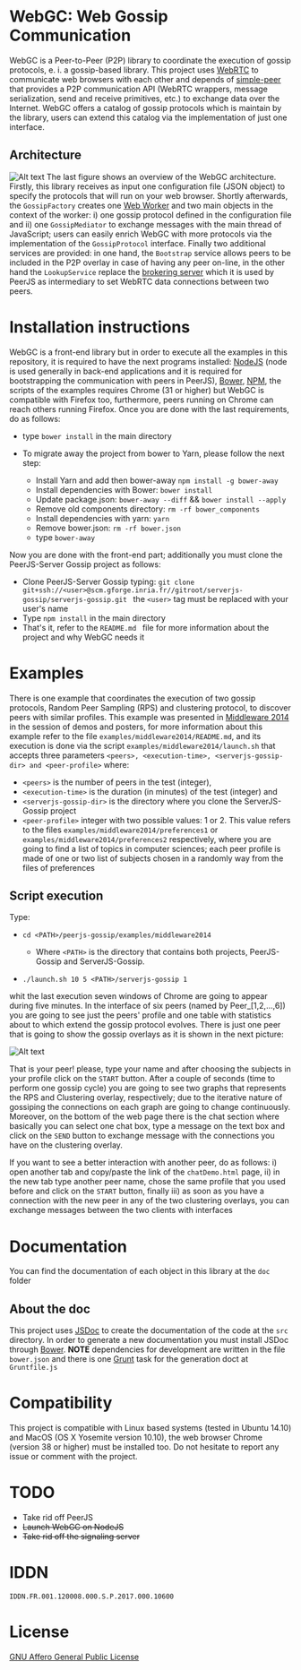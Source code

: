 # WebGC: Web Gossip Communication
WebGC is a Peer-to-Peer (P2P) library to coordinate the execution of gossip protocols, e. i. a gossip-based library. This project uses [WebRTC](http://www.webrtc.org/) to communicate web browsers with each other and depends of [simple-peer](https://github.com/feross/simple-peer) that provides a P2P communication API (WebRTC wrappers, message serialization, send and receive primitives, etc.) to exchange data over the Internet. WebGC offers a catalog of gossip protocols which is maintain by the library, users can extend this catalog via the implementation of just one interface.

## Architecture
![Alt text](pictures/WebGCarch.png)
The last figure shows an overview of the WebGC architecture. Firstly, this library receives as input one configuration file (JSON object) to specify the protocols that will run on your web browser. Shortly afterwards, the ```GossipFactory``` creates one [Web Worker](http://www.w3schools.com/html/html5_webworkers.asp) and two main objects in the context of the worker: i) one gossip protocol defined in the configuration file and ii) one ```GossipMediator``` to exchange messages with the main thread of JavaScript; users can easily enrich WebGC with more protocols via the implementation of the ```GossipProtocol``` interface. Finally two additional services are provided: in one hand, the ```Bootstrap``` service allows peers to be included in the P2P overlay in case of having any peer on-line, in the other hand the ```LookupService``` replace the [brokering server](https://github.com/peers/peerjs-server) which it is used by PeerJS as intermediary to set WebRTC data connections between two peers.

# Installation instructions
WebGC is a front-end library but in order to execute all the examples in this repository, it is required to have the next programs installed: [NodeJS](http://nodejs.org/) (node is used generally in back-end applications and it is required for bootstrapping the communication with peers in PeerJS), [Bower](http://bower.io/), [NPM](https://www.npmjs.org/), the scripts of the examples requires Chrome (31 or higher) but WebGC is compatible with Firefox too, furthermore, peers running on Chrome can reach others running Firefox. Once you are done with the last requirements, do as follows:

- type ``` bower install ``` in the main directory

- To migrate away the project from bower to Yarn, please follow the next step:

    - Install Yarn and add then bower-away  ``` npm install -g bower-away  ```
    - Install dependencies with Bower: ``` bower install ```
    - Update package.json:  ``` bower-away --diff ``` &&  ``` bower install --apply ```
    - Remove old components directory: ``` rm -rf bower_components ```
    - Install dependencies with yarn: ``` yarn ```
    - Remove bower.json: ``` rm -rf bower.json ```
    - type ``` bower-away ```

Now you are done with the front-end part; additionally you must clone the PeerJS-Server Gossip project as follows:

- Clone PeerJS-Server Gossip typing: ``` git clone               
  git+ssh://<user>@scm.gforge.inria.fr//gitroot/serverjs-gossip/serverjs-gossip.git  ```
  the ``` <user> ``` tag must be replaced with your user's name
- Type ```npm install``` in the main directory
- That's it, refer to the ```README.md ``` file for more information about the project and why WebGC needs it

# Examples
There is one example that coordinates the execution of two gossip protocols, Random Peer Sampling (RPS) and clustering protocol, to discover peers with similar profiles. This example was presented in [Middleware 2014](http://2014.middleware-conference.org/program/posters/) in the session of demos and posters, for more information about this example refer to the file ```examples/middleware2014/README.md```, and its execution is done via the script ```examples/middleware2014/launch.sh``` that accepts three parameters  ```<peers>, <execution-time>, <serverjs-gossip-dir> and <peer-profile>``` where:

- ```<peers>``` is the number of peers in the test (integer),
- ```<execution-time>``` is the duration (in minutes) of the test (integer) and
- ```<serverjs-gossip-dir>``` is the directory where you clone the ServerJS-Gossip project
- ```<peer-profile>``` integer with two possible values: 1 or 2. This value refers to the files ```examples/middleware2014/preferences1``` or ```examples/middleware2014/preferences2``` respectively, where you are going to find a list of topics in computer sciences; each peer profile is made of one or two list of subjects chosen in a randomly way from the files of preferences

## Script execution
Type:

- ```cd <PATH>/peerjs-gossip/examples/middleware2014```
    - Where ```<PATH>``` is the directory that contains both projects, PeerJS-Gossip and
    ServerJS-Gossip.

- ```./launch.sh 10 5 <PATH>/serverjs-gossip 1```

whit the last execution seven windows of Chrome are going to appear during five minutes. In the interface of six peers (named by Peer_[1,2,...,6]) you are going to see just the peers' profile and one table with statistics about to which extend the gossip protocol evolves. There is just one peer that is going to show the gossip overlays as it is shown in the next picture:

![Alt text](pictures/MiddlewareExample.png)

That is your peer! please, type your name and after choosing the subjects in your profile click on the ```START``` button. After a couple of seconds (time to perform one gossip cycle) you are going to see two graphs that represents the RPS and Clustering overlay, respectively; due to the iterative nature of gossiping the connections on each graph are going to change continuously. Moreover, on the bottom of the web page there is the chat section where basically you can select one chat box, type a message on the text box and click on the ```SEND``` button to exchange message with the connections you have on the clustering overlay.

If you want to see a better interaction with another peer, do as follows: i) open another tab and copy/paste the link of the ```chatDemo.html``` page, ii) in the new tab type another peer name, chose the same profile that you used before and click on the ```START``` button, finally iii) as soon as you have a connection with the new peer in any of the two clustering overlays, you can exchange messages between the two clients with interfaces


# Documentation
You can find the documentation of each object in this library at the ```doc ``` folder

## About the doc
This project uses [JSDoc](https://github.com/jsdoc3/jsdoc) to create the documentation of the code
at the ```src``` directory. In order to generate a new documentation you must install JSDoc
through [Bower](http://bower.io/). **NOTE** dependencies for development are written in the file
```bower.json``` and there is one [Grunt](http://gruntjs.com/) task  for the generation doct at ```Gruntfile.js```

# Compatibility
This project is compatible with Linux based systems (tested in Ubuntu 14.10) and MacOS (OS X Yosemite version 10.10), the web browser Chrome (version 38 or higher) must be installed too. Do not hesitate to report any issue or comment with the project.

# TODO
- Take rid off PeerJS
- <s>Launch WebGC on NodeJS</s>
- <s>Take rid off the signaling server</s>


# IDDN
`IDDN.FR.001.120008.000.S.P.2017.000.10600`

# License
[GNU Affero General Public License](https://www.gnu.org/licenses/agpl-3.0.en.html)
